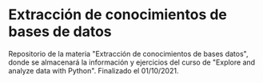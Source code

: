 # Extracción de conocimientos de bases de datos
Repositorio de la materia "Extracción de conocimientos de bases datos", donde se almacenará la información y ejercicios del curso de "Explore and analyze data with Python".
Finalizado el 01/10/2021. 
